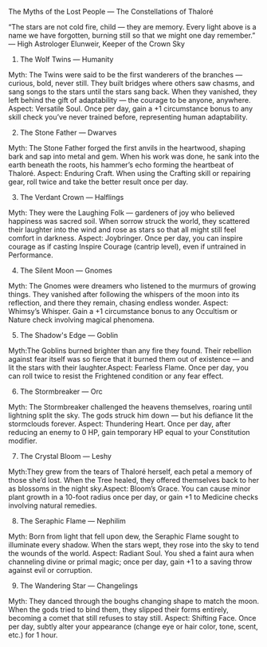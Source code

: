The Myths of the Lost People — The Constellations of Thaloré

“The stars are not cold fire, child — they are memory. Every light above is a name we have forgotten, burning still so that we might one day remember.” — High Astrologer Elunweir, Keeper of the Crown Sky


1. The Wolf Twins — Humanity

Myth: The Twins were said to be the first wanderers of the branches — curious, bold, never still. They built bridges where others saw chasms, and sang songs to the stars until the stars sang back. When they vanished, they left behind the gift of adaptability — the courage to be anyone, anywhere. Aspect: Versatile Soul. Once per day, gain a +1 circumstance bonus to any skill check you’ve never trained before, representing human adaptability.





2. The Stone Father — Dwarves

Myth: The Stone Father forged the first anvils in the heartwood, shaping bark and sap into metal and gem. When his work was done, he sank into the earth beneath the roots, his hammer’s echo forming the heartbeat of Thaloré. Aspect: Enduring Craft. When using the Crafting skill or repairing gear, roll twice and take the better result once per day.





3. The Verdant Crown — Halflings

Myth: They were the Laughing Folk — gardeners of joy who believed happiness was sacred soil. When sorrow struck the world, they scattered their laughter into the wind and rose as stars so that all might still feel comfort in darkness. Aspect: Joybringer. Once per day, you can inspire courage as if casting Inspire Courage (cantrip level), even if untrained in Performance.





4. The Silent Moon — Gnomes

Myth: The Gnomes were dreamers who listened to the murmurs of growing things. They vanished after following the whispers of the moon into its reflection, and there they remain, chasing endless wonder. Aspect: Whimsy’s Whisper. Gain a +1 circumstance bonus to any Occultism or Nature check involving magical phenomena.





5. The Shadow's Edge — Goblin

Myth:The Goblins burned brighter than any fire they found. Their rebellion against fear itself was so fierce that it burned them out of existence — and lit the stars with their laughter.Aspect: Fearless Flame. Once per day, you can roll twice to resist the Frightened condition or any fear effect.





6. The Stormbreaker — Orc

Myth: The Stormbreaker challenged the heavens themselves, roaring until lightning split the sky. The gods struck him down — but his defiance lit the stormclouds forever. Aspect: Thundering Heart. Once per day, after reducing an enemy to 0 HP, gain temporary HP equal to your Constitution modifier.





7. The Crystal Bloom — Leshy

Myth:They grew from the tears of Thaloré herself, each petal a memory of those she’d lost. When the Tree healed, they offered themselves back to her as blossoms in the night sky.Aspect: Bloom’s Grace. You can cause minor plant growth in a 10-foot radius once per day, or gain +1 to Medicine checks involving natural remedies.





8. The Seraphic Flame — Nephilim

Myth: Born from light that fell upon dew, the Seraphic Flame sought to illuminate every shadow. When the stars wept, they rose into the sky to tend the wounds of the world. Aspect: Radiant Soul. You shed a faint aura when channeling divine or primal magic; once per day, gain +1 to a saving throw against evil or corruption.





9. The Wandering Star — Changelings

Myth: They danced through the boughs changing shape to match the moon. When the gods tried to bind them, they slipped their forms entirely, becoming a comet that still refuses to stay still. Aspect: Shifting Face. Once per day, subtly alter your appearance (change eye or hair color, tone, scent, etc.) for 1 hour.





